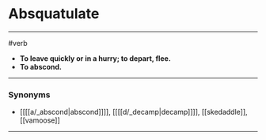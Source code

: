 # Absquatulate
---
#verb
- **To leave quickly or in a hurry; to depart, flee.**
- **To abscond.**
---
### Synonyms
- [[[[a/_abscond|abscond]]]], [[[[d/_decamp|decamp]]]], [[skedaddle]], [[vamoose]]
---
